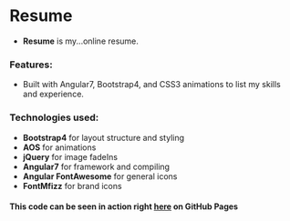 # Resume

- **Resume** is my...online resume.

### Features:

  - Built with Angular7, Bootstrap4, and CSS3 animations to list my skills and experience.

### Technologies used:

- **Bootstrap4** for layout structure and styling
- **AOS** for animations
- **jQuery** for image fadeIns
- **Angular7** for framework and compiling
- **Angular FontAwesome** for general icons
- **FontMfizz** for brand icons

#### This code can be seen in action right [here](https://brockcp.github.io/resume//) on GitHub Pages
